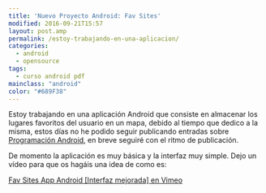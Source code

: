 ```yaml
---
title: 'Nuevo Proyecto Android: Fav Sites'
modified: 2016-09-21T15:57
layout: post.amp
permalink: /estoy-trabajando-en-una-aplicacion/
categories:
  - android
  - opensource
tags:
  - curso android pdf
mainclass: "android"
color: "#689F38"
---
```


Estoy trabajando en una aplicación Android que consiste en almacenar los lugares favoritos del usuario en un mapa, debido al tiempo que dedico a la misma, estos días no he podido seguir publicando entradas sobre [Programación Android][1], en breve seguiré con el ritmo de publicación.

<!--ad-->

De momento la aplicación es muy básica y la interfaz muy simple. Dejo un vídeo para que os hagáis una idea de como es:


[Fav Sites App Android [Interfaz mejorada] en Vimeo](https://vimeo.com/28887963 "Fav Sites App Android [Interfaz mejorada]")


 [1]: https://elbauldelprogramador.com/guia-de-desarrollo-android
